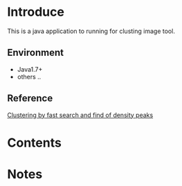 # Introduce
This is a java application to running for clusting image tool.

## Environment
* Java1.7+
* others ..

## Reference
[Clustering by fast search and find of density peaks](https://scholar.google.com/scholar?hl=en&q=Clustering+by+fast+search+and+find+of+density+peaks&btnG=&as_sdt=1%2C5&as_sdtp=)

# Contents

# Notes
